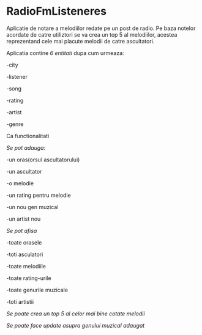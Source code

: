 # RadioFmListeneres
Aplicatie de notare a melodiilor redate pe un post de radio. Pe baza notelor acordate de catre utiliztori se va crea un top 5 al melodiilor,
acestea reprezentand cele mai placute melodii de catre ascultatori.

Aplicatia contine *6 entitati* dupa cum urmeaza:

-city

-listener

-song

-rating

-artist

-genre

Ca functionalitati

*Se pot adauga*:

-un oras(orsul ascultatorului)

-un ascultator

-o melodie

-un rating pentru melodie

-un nou gen muzical

-un artist nou

*Se pot afisa*

-toate orasele

-toti asculatori

-toate melodiile

-toate rating-urile

-toate genurile muzicale

-toti artistii

*Se poate crea un top 5 al celor mai bine cotate melodii*

*Se poate face update asupra genului muzical adaugat*
